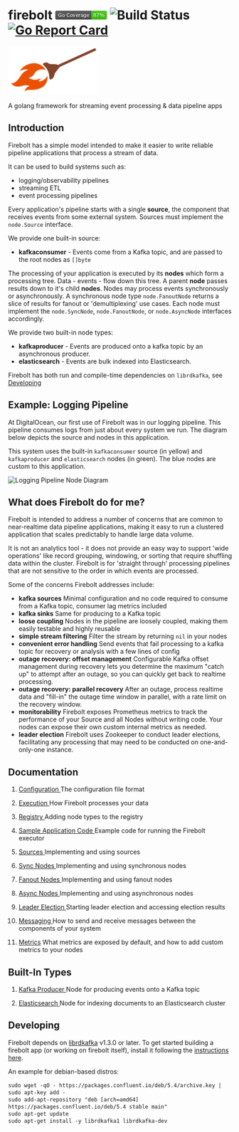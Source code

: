 # firebolt ![Code Coverage Badge by Gopherbadger](coverage_badge.png)  ![Build Status](https://github.com/digitalocean/firebolt/actions/workflows/ci.yml/badge.svg) [![Go Report Card](https://goreportcard.com/badge/digitalocean/firebolt)](https://goreportcard.com/report/digitalocean/firebolt)
![firebolt logo](docs/firebolt-xs.png)

A golang framework for streaming event processing & data pipeline apps

## Introduction
Firebolt has a simple model intended to make it easier to write reliable pipeline applications that process a stream of data.

It can be used to build systems such as:
* logging/observability pipelines
* streaming ETL
* event processing pipelines

Every application's pipeline starts with a single **source**, the component that receives events from some external system.  Sources 
must implement the `node.Source` interface.

We provide one built-in source:

 * **kafkaconsumer** - Events come from a Kafka topic, and are passed to the root nodes as `[]byte`

The processing of your application is executed by its **nodes** which form a processing tree.  Data - events - flow down
this tree.   A parent **node** passes results down to it's child **nodes**.  Nodes may process events synchronously or
asynchronously.  A synchronous node type `node.FanoutNode` returns a slice of results for fanout or 'demultiplexing' use 
cases.  Each node must implement the `node.SyncNode`, `node.FanoutNode`, or `node.AsyncNode` interfaces accordingly.

We provide two built-in node types:

 * **kafkaproducer** - Events are produced onto a kafka topic by an asynchronous producer.
 * **elasticsearch** - Events are bulk indexed into Elasticsearch.

Firebolt has both run and compile-time dependencies on `librdkafka`, see [Developing](#developing)

## Example: Logging Pipeline
At DigitalOcean, our first use of Firebolt was in our logging pipeline. This pipeline consumes logs from just about
every system we run.   The diagram below depicts the source and nodes in this application.

This system uses the built-in `kafkaconsumer` source (in yellow) and `kafkaproducer` and `elasticsearch` nodes (in green).
The blue nodes are custom to this application.

   ![Logging Pipeline Node Diagram](docs/logging-nodes.png)   

## What does Firebolt do for me?

Firebolt is intended to address a number of concerns that are common to near-realtime data pipeline applications, making it easy
to run a clustered application that scales predictably to handle large data volume.

It is not an analytics tool - it does not provide an easy way to support 'wide operations' like record grouping, windowing, 
or sorting that require shuffling data within the cluster.   Firebolt is for 'straight through' processing pipelines that are
not sensitive to the order in which events are processed.

Some of the concerns Firebolt addresses include:
 * **kafka sources** Minimal configuration and no code required to consume from a Kafka topic, consumer lag metrics included
 * **kafka sinks** Same for producing to a Kafka topic
 * **loose coupling** Nodes in the pipeline are loosely coupled, making them easily testable and highly reusable
 * **simple stream filtering** Filter the stream by returning `nil` in your nodes
 * **convenient error handling** Send events that fail processing to a kafka topic for recovery or analysis with a few lines of config 
 * **outage recovery: offset management** Configurable Kafka offset management during recovery lets you determine the maximum "catch up" to attempt after an outage, so you can quickly get back to realtime processing.
 * **outage recovery: parallel recovery** After an outage, process realtime data and "fill-in" the outage time window in parallel, with a rate limit on the recovery window.
 * **monitorability** Firebolt exposes Prometheus metrics to track the performance of your Source and all Nodes without writing code.  Your nodes can expose their own custom internal metrics as needed.
 * **leader election** Firebolt uses Zookeeper to conduct leader elections, facilitating any processing that may need to be conducted on one-and-only-one instance.


## Documentation

1. [Configuration ](docs/config.md) The configuration file format

2. [Execution ](docs/executor.md) How Firebolt processes your data

3. [Registry ](docs/registry.md) Adding node types to the registry

4. [Sample Application Code ](docs/application.md)  Example code for running the Firebolt executor

5. [Sources ](docs/sources.md) Implementing and using sources

6. [Sync Nodes ](docs/sync-nodes.md) Implementing and using synchronous nodes

7. [Fanout Nodes ](docs/fanout-nodes.md) Implementing and using fanout nodes

8. [Async Nodes ](docs/async-nodes.md) Implementing and using asynchronous nodes

9. [Leader Election ](docs/leader-election.md) Starting leader election and accessing election results

10. [Messaging ](docs/messaging.md) How to send and receive messages between the components of your system

11. [Metrics](docs/metrics.md) What metrics are exposed by default, and how to add custom metrics to your nodes


## Built-In Types

1. [Kafka Producer ](docs/node-kafkaproducer.md) Node for producing events onto a Kafka topic

1. [Elasticsearch ](docs/node-elasticsearch.md) Node for indexing documents to an Elasticsearch cluster

## Developing

Firebolt depends on [librdkafka](https://github.com/edenhill/librdkafka) v1.3.0 or later.   To get started building a 
firebolt app (or working on firebolt itself), install it following the 
[instructions here](https://github.com/edenhill/librdkafka#installation).

 An example for debian-based distros:
```
sudo wget -qO - https://packages.confluent.io/deb/5.4/archive.key | sudo apt-key add -
sudo add-apt-repository "deb [arch=amd64] https://packages.confluent.io/deb/5.4 stable main"
sudo apt-get update
sudo apt-get install -y librdkafka1 librdkafka-dev
```
